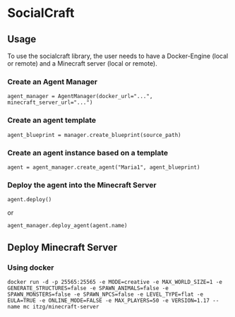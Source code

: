 # SocialCraft

## Usage

To use the socialcraft library, the user needs to have a Docker-Engine (local or remote) and a Minecraft server (local or remote).

### Create an Agent Manager
```
agent_manager = AgentManager(docker_url="...", minecraft_server_url="...")
```

### Create an agent template
```
agent_blueprint = manager.create_blueprint(source_path)
```

### Create an agent instance based on a template
```
agent = agent_manager.create_agent("Maria1", agent_blueprint)
```

### Deploy the agent into the Minecraft Server
```
agent.deploy() 
```
or 
```
agent_manager.deploy_agent(agent.name)
```

## Deploy Minecraft Server

### Using docker

```
docker run -d -p 25565:25565 -e MODE=creative -e MAX_WORLD_SIZE=1 -e GENERATE_STRUCTURES=false -e SPAWN_ANIMALS=false -e SPAWN_MONSTERS=false -e SPAWN_NPCS=false -e LEVEL_TYPE=flat -e EULA=TRUE -e ONLINE_MODE=FALSE -e MAX_PLAYERS=50 -e VERSION=1.17 --name mc itzg/minecraft-server
```
